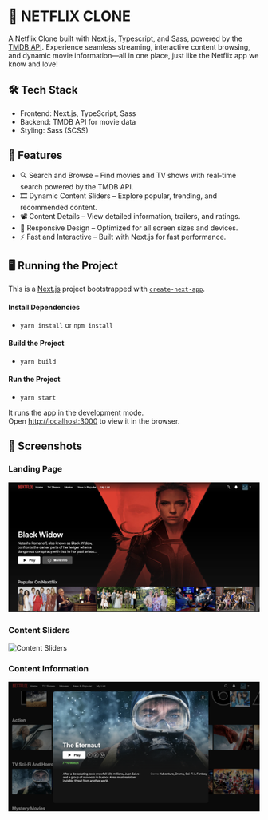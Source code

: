 # 🎥 NETFLIX CLONE

A Netflix Clone built with [Next.js](https://nextjs.org/), [Typescript](https://www.typescriptlang.org/), and [Sass](https://sass-lang.com/), powered by the [TMDB API](https://www.themoviedb.org/). Experience seamless streaming, interactive content browsing, and dynamic movie information—all in one place, just like the Netflix app we know and love! 

## 🛠️ Tech Stack
* Frontend: Next.js, TypeScript, Sass
* Backend: TMDB API for movie data
* Styling: Sass (SCSS)

## 🚀 Features
* 🔍 Search and Browse – Find movies and TV shows with real-time search powered by the TMDB API.
* 🎞️ Dynamic Content Sliders – Explore popular, trending, and recommended content.
* 📽️ Content Details – View detailed information, trailers, and ratings.
* 💾 Responsive Design – Optimized for all screen sizes and devices.
* ⚡ Fast and Interactive – Built with Next.js for fast performance.


## 🖥️ Running the Project
This is a [Next.js](https://nextjs.org/) project bootstrapped with [`create-next-app`](https://github.com/vercel/next.js/tree/canary/packages/create-next-app).

 #### Install Dependencies
* `yarn install` or `npm install`

 #### Build the Project
* `yarn build`

 #### Run the Project
* `yarn start`

It runs the app in the development mode.<br />
Open [http://localhost:3000](http://localhost:3000) to view it in the browser. 

## 📸 Screenshots

### Landing Page
![Main Landing Page](./assets/landingpage.png)

### Content Sliders
![Content Sliders](./assets/contentsliders.png)

### Content Information
![Content Sliders](./assets/contentinfo.png)


